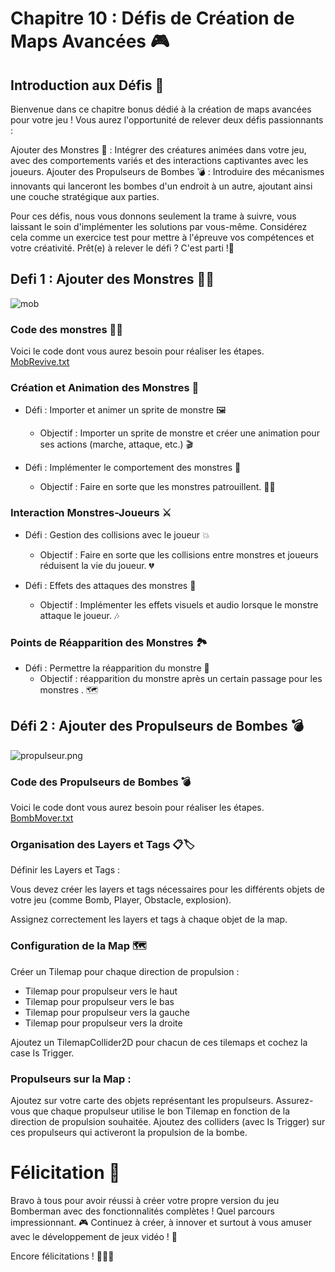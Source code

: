 # Chapitre 10 : Défis de Création de Maps Avancées 🎮
## Introduction aux Défis 🚀

Bienvenue dans ce chapitre bonus dédié à la création de maps avancées pour votre jeu ! Vous aurez l'opportunité de relever deux défis passionnants :

Ajouter des Monstres 👾 : Intégrer des créatures animées dans votre jeu, avec des comportements variés et des interactions captivantes avec les joueurs.
Ajouter des Propulseurs de Bombes 💣 : Introduire des mécanismes innovants qui lanceront les bombes d'un endroit à un autre, ajoutant ainsi une couche stratégique aux parties.

Pour ces défis, nous vous donnons seulement la trame à suivre, vous laissant le soin d'implémenter les solutions par vous-même. Considérez cela comme un exercice test pour mettre à l'épreuve vos compétences et votre créativité. Prêt(e) à relever le défi ? C'est parti !🎉

## Defi 1 : Ajouter des Monstres 👾👾

![mob](Images/Mob.png)

### Code des monstres 👾👾
Voici le code dont vous aurez besoin pour réaliser les étapes.
[MobRevive.txt](https://github.com/user-attachments/files/16815555/MobRevive.txt)

### Création et Animation des Monstres 🎨
- Défi : Importer et animer un sprite de monstre 🖼️
  - Objectif : Importer un sprite de monstre et créer une animation pour ses actions (marche, attaque, etc.) 🎬

- Défi : Implémenter le comportement des monstres 🤖
  - Objectif : Faire en sorte que les monstres patrouillent. 🕵️‍♂️

### Interaction Monstres-Joueurs ⚔️
- Défi : Gestion des collisions avec le joueur 💥
  - Objectif : Faire en sorte que les collisions entre monstres et joueurs réduisent la vie du joueur. 💔

- Défi : Effets des attaques des monstres 🎸
  - Objectif : Implémenter les effets visuels et audio lorsque le monstre attaque le joueur. 🎶

### Points de Réapparition des Monstres 🏞️
- Défi : Permettre la réapparition du monstre 📍
  - Objectif : réapparition du monstre après un certain passage pour les monstres . 🗺️
 
## Défi 2 : Ajouter des Propulseurs de Bombes 💣

![propulseur.png](Images/propulseur.png)

### Code des Propulseurs de Bombes 💣
Voici le code dont vous aurez besoin pour réaliser les étapes.
[BombMover.txt](https://github.com/user-attachments/files/16816855/BombMover.txt)

### Organisation des Layers et Tags 📋🏷️

Définir les Layers et Tags :

Vous devez créer les layers et tags nécessaires pour les différents objets de votre jeu (comme Bomb, Player, Obstacle, explosion).

Assignez correctement les layers et tags à chaque objet de la map.

### Configuration de la Map 🗺️

Créer un Tilemap pour chaque direction de propulsion :
- Tilemap pour propulseur vers le haut
- Tilemap pour propulseur vers le bas
- Tilemap pour propulseur vers la gauche
- Tilemap pour propulseur vers la droite

Ajoutez un TilemapCollider2D pour chacun de ces tilemaps et cochez la case Is Trigger.

### Propulseurs sur la Map :

Ajoutez sur votre carte des objets représentant les propulseurs.
Assurez-vous que chaque propulseur utilise le bon Tilemap en fonction de la direction de propulsion souhaitée.
Ajoutez des colliders (avec Is Trigger) sur ces propulseurs qui activeront la propulsion de la bombe.

# Félicitation 🎉

Bravo à tous pour avoir réussi à créer votre propre version du jeu Bomberman avec des fonctionnalités complètes ! Quel parcours impressionnant. 
🎮 Continuez à créer, à innover et surtout à vous amuser avec le développement de jeux vidéo ! 🚀

Encore félicitations ! 🎊👏🔝
